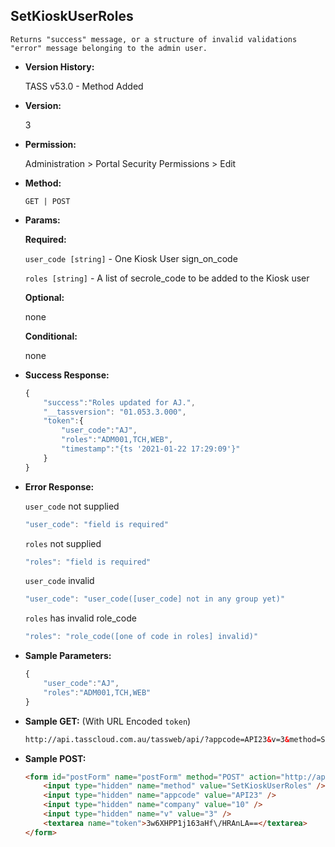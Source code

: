 **SetKioskUserRoles**
----
	Returns "success" message, or a structure of invalid validations "error" message belonging to the admin user.

* **Version History:**

	TASS v53.0 - Method Added

* **Version:**

	3

* **Permission:**

   Administration > Portal Security Permissions > Edit

* **Method:**

	`GET | POST`
  
* **Params:**

   **Required:**
 
	`user_code [string]` - One Kiosk User sign_on_code

	`roles [string]` - A list of secrole_code to be added to the Kiosk user

   **Optional:**

	none

   **Conditional:**

	none

* **Success Response:**

    ```javascript
	{
	    "success":"Roles updated for AJ.",
	    "__tassversion": "01.053.3.000",
	    "token":{
	        "user_code":"AJ",
	        "roles":"ADM001,TCH,WEB",
	        "timestamp":"{ts '2021-01-22 17:29:09'}"
	    }
	}
    ```
 
* **Error Response:**

    `user_code` not supplied
    ```javascript
    "user_code": "field is required"
    ```

    `roles` not supplied
    ```javascript
    "roles": "field is required"
    ```

    `user_code` invalid
    ```javascript
    "user_code": "user_code([user_code] not in any group yet)"
    ```

    `roles` has invalid role_code
    ```javascript
    "roles": "role_code([one of code in roles] invalid)"
    ```
    
* **Sample Parameters:**

	```javascript
	{
		"user_code":"AJ",
		"roles":"ADM001,TCH,WEB"
	}
	```

* **Sample GET:** (With URL Encoded `token`)

	```HTML
	http://api.tasscloud.com.au/tassweb/api/?appcode=API23&v=3&method=SetKioskUserRoles&token=3w6XHPP1j163aHf%2FHRAnLA%3D%3D&company=10
	```
  
* **Sample POST:**

	```HTML
	<form id="postForm" name="postForm" method="POST" action="http://api.tasscloud.com.au/tassweb/api/">
		<input type="hidden" name="method" value="SetKioskUserRoles" />
		<input type="hidden" name="appcode" value="API23" />
		<input type="hidden" name="company" value="10" />
		<input type="hidden" name="v" value="3" />
		<textarea name="token">3w6XHPP1j163aHf\/HRAnLA==</textarea>
	</form>
	```